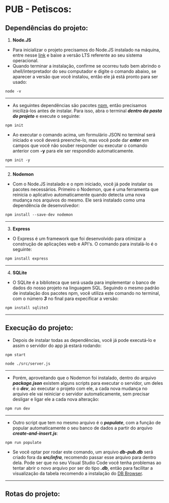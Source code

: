 # PUB - Petiscos:

## Dependências do projeto:
1. **Node.JS**
- Para inicializar o projeto precisamos do Node.JS instalado na máquina, entre nesse [link](https://nodejs.org/en/) e baixe a versão LTS referente ao seu sistema operacional.
- Quando terminar a instalação, confirme se ocorreu tudo bem abrindo o shell/interpretador do seu computador e digite o comando abaixo, se aparecer a versão que você instalou, então ele já está pronto para ser usado:
```
node -v
```
***
- As seguintes dependências são pacotes [npm](https://www.npmjs.com/), então precisamos inicilizá-los antes de instalar. Para isso, abra o terminal **_dentro da pasta do projeto_** e execute o seguinte:
```
npm init
```
- Ao executar o comando acima, um formulário JSON no terminal será iniciado e você deverá preenche-lo, mas você pode dar **_enter_** em campos que você não souber responder ou executar o comando anterior com **-y** para ele ser respondido automaticamente.
```
npm init -y
```
***
2. **Nodemon**
- Com o Node.JS instalado e o npm iniciado, você já pode instalar os pacotes necessários. Primeiro o Nodemon, que é uma ferramenta que reinicia o aplicativo automaticamente quando detecta uma nova mudança nos arquivos do mesmo. Ele será instalado como uma dependência de desenvolvedor:
```
npm install --save-dev nodemon
```
***
3. **Express**
- O Express é um framework que foi desenvolvido para otimizar a construção de aplicações web e API's. O comando para instalá-lo é o seguinte:
```
npm install express
```
***
4. **SQLite**
- O SQLite é a biblioteca que será usada para implementar o banco de dados do nosso projeto na linguagem SQL. Seguindo o mesmo padrão de instalação dos pacotes npm, você utiliza este comando no terminal, com o número **_3_** no final para expecificar a versão:
```
npm install sqlite3
```
***
## Execução do projeto:
- Depois de instalar todas as dependências, você já pode executá-lo e assim o servidor do app já estará rodando:
```
npm start
```
```
node ./src/server.js
```
***
- Porém, aproveitando que o Nodemon foi instalado, dentro do arquivo **_package.json_** existem alguns scripts para executar o servidor, um deles é o **_dev_**, ao executar o projeto com ele, a cada nova mudança no arquivo ele vai reiniciar o servidor automaticamente, sem precisar desligar e ligar ele a cada nova alteração:
```
npm run dev
```
***
- Outro script que tem no mesmo arquivo é o **_populate_**, com a função de popular automaticamente o seu banco de dados a partir do arquivo **_create-and-insert.js_**:
```
npm run populate
```
- Se você optar por rodar este comando, um arquivo **_db-pub.db_** será criado fora da **_src/infra_**, recomendo passar esse arquivo para dentro dela. Pode ser que no seu Visual Studio Code você tenha problemas ao tentar abrir o novo arquivo por ser do tipo **_.db_**, então para facilitar a visualização da tabela recomendo a instalação do [DB Browser](https://sqlitebrowser.org/dl/).
***
## Rotas do projeto:

